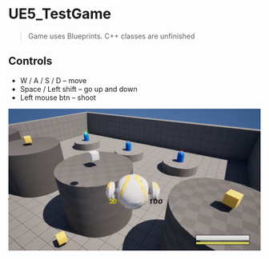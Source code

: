 # UE5_TestGame

> Game uses Blueprints. C++ classes are unfinished

## Controls
- W / A / S / D &ndash; move
- Space / Left shift &ndash; go up and down
- Left mouse btn &ndash; shoot

![alt text](screenshot.png "Game")
